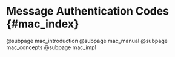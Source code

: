 # Message Authentication Codes {#mac_index}

@subpage mac_introduction @subpage mac_manual @subpage mac_concepts @subpage mac_impl